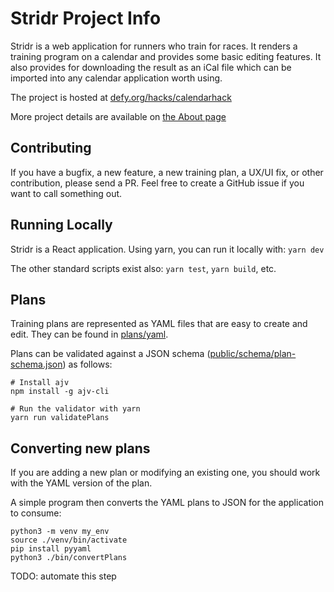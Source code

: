 # Stridr Project Info

Stridr is a web application for runners who train for races. It renders a training program on a calendar and provides some basic editing features. It also provides for downloading the result as an iCal file which can be imported into any calendar application worth using.

The project is hosted at [defy.org/hacks/calendarhack](https://www.defy.org/hacks/calendarhack)

More project details are available on [the About page](https://www.defy.org/hacks/calendarhack/about)

## Contributing
If you have a bugfix, a new feature, a new training plan, a UX/UI fix, or other contribution, please send a PR.
Feel free to create a GitHub issue if you want to call something out.

## Running Locally

Stridr is a React application. Using yarn, you can run it locally with: `yarn dev`

The other standard scripts exist also: `yarn test`, `yarn build`, etc.

## Plans
Training plans are represented as YAML files that are easy to create and edit. They can be found in [plans/yaml](public/plans/yaml/).

Plans can be validated against a JSON schema ([public/schema/plan-schema.json](public/schema/plan-schema.json)) as follows:

```
# Install ajv
npm install -g ajv-cli

# Run the validator with yarn
yarn run validatePlans
```

## Converting new plans

If you are adding a new plan or modifying an existing one, you should work with the YAML version of the plan.

A simple program then converts the YAML plans to JSON for the application to consume:
```
python3 -m venv my_env
source ./venv/bin/activate
pip install pyyaml
python3 ./bin/convertPlans
```

TODO: automate this step 